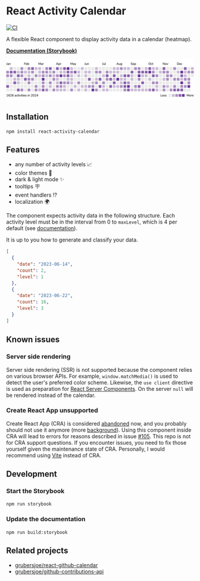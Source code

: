 # React Activity Calendar

[![CI](https://github.com/grubersjoe/react-activity-calendar/actions/workflows/test.yml/badge.svg)](https://github.com/grubersjoe/react-activity-calendar/actions/workflows/test.yml)

A flexible React component to display activity data in a calendar (heatmap).

**[Documentation (Storybook)](https://grubersjoe.github.io/react-activity-calendar)**

![Screenshot](screenshot.png)

## Installation

```shell
npm install react-activity-calendar
```

## Features

- any number of activity levels 📈
- color themes 🌈
- dark & light mode ✨
- tooltips 🪧
- event handlers ⁉️
- localization 🌍

The component expects activity data in the following structure. Each activity level must be in the
interval from 0 to `maxLevel`, which is 4 per default (see
[documentation](https://grubersjoe.github.io/react-activity-calendar/?path=/story/react-activity-calendar--activity-levels)).

It is up to you how to generate and classify your data.

```json
[
  {
    "date": "2023-06-14",
    "count": 2,
    "level": 1
  },
  {
    "date": "2023-06-22",
    "count": 16,
    "level": 3
  }
]
```

## Known issues

### Server side rendering

Server side rendering (SSR) is not supported because the component relies on various browser APIs.
For example, `window.matchMedia()` is used to detect the user's preferred color scheme. Likewise,
the `use client` directive is used as preparation for
[React Server Components](https://react.dev/blog/2023/03/22/react-labs-what-we-have-been-working-on-march-2023#react-server-components).
On the server `null` will be rendered instead of the calendar.

### Create React App unsupported

Create React App (CRA) is considered
[abandoned](https://github.com/facebook/create-react-app/discussions/11086) now, and you probably
should not use it anymore (more
[background](https://github.com/facebook/create-react-app/issues/11180#issuecomment-874748552)).
Using this component inside CRA will lead to errors for reasons described in issue
[#105](https://github.com/grubersjoe/react-activity-calendar/issues/105). This repo is not for CRA
support questions. If you encounter issues, you need to fix those yourself given the maintenance
state of CRA. Personally, I would recommend using [Vite](https://vitejs.dev/) instead of CRA.

## Development

### Start the Storybook

```shell
npm run storybook
```

### Update the documentation

```shell
npm run build:storybook
```

## Related projects

- [grubersjoe/react-github-calendar](https://github.com/grubersjoe/react-github-calendar)
- [grubersjoe/github-contributions-api](https://github.com/grubersjoe/github-contributions-api)
